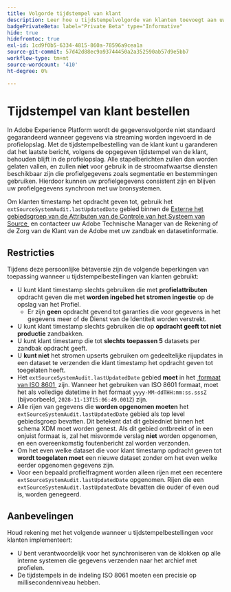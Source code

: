 ```yaml
---
title: Volgorde tijdstempel van klant
description: Leer hoe u tijdstempelvolgorde van klanten toevoegt aan uw gegevenssets om consistentie in uw profielgegevens te verzekeren.
badgePrivateBeta: label="Private Beta" type="Informative"
hide: true
hidefromtoc: true
exl-id: 1cd9f0b5-6334-4815-860a-78596a9cea1a
source-git-commit: 57d42d88ec9a93744450a2a352590ab57d9e5bb7
workflow-type: tm+mt
source-wordcount: '410'
ht-degree: 0%

---
```


# Tijdstempel van klant bestellen

In Adobe Experience Platform wordt de gegevensvolgorde niet standaard gegarandeerd wanneer gegevens via streaming worden ingevoerd in de profielopslag. Met de tijdstempelbestelling van de klant kunt u garanderen dat het laatste bericht, volgens de opgegeven tijdstempel van de klant, behouden blijft in de profielopslag. Alle stapelberichten zullen dan worden gelaten vallen, en zullen **niet** voor gebruik in de stroomafwaartse diensten beschikbaar zijn die profielgegevens zoals segmentatie en bestemmingen gebruiken. Hierdoor kunnen uw profielgegevens consistent zijn en blijven uw profielgegevens synchroon met uw bronsystemen.

Om klanten timestamp het opdracht geven tot, gebruik het `extSourceSystemAudit.lastUpdatedDate` gebied binnen de [&#x200B; Externe het gebiedsgroep van de Attributen van de Controle van het Systeem van Source &#x200B;](https://github.com/adobe/xdm/blob/master/docs/reference/fieldgroups/shared/external-source-system-audit-details.schema.md) en contacteer uw Adobe Technische Manager van de Rekening of de Zorg van de Klant van de Adobe met uw zandbak en datasetinformatie.

## Restricties

Tijdens deze persoonlijke bètaversie zijn de volgende beperkingen van toepassing wanneer u tijdstempelbestellingen van klanten gebruikt:

- U kunt klant timestamp slechts gebruiken die met **profielattributen** opdracht geven die met **worden ingebed het stromen ingestie** op de opslag van het Profiel.
   - Er zijn **geen** opdracht gevend tot garanties die voor gegevens in het gegevens meer of de Dienst van de Identiteit worden verstrekt.
- U kunt klant timestamp slechts gebruiken die op **opdracht geeft tot niet productie** zandbakken.
- U kunt klant timestamp die tot **slechts toepassen 5** datasets per zandbak opdracht geeft.
- U **kunt niet** het stromen upserts gebruiken om gedeeltelijke rijupdates in een dataset te verzenden die klant timestamp het opdracht geven tot toegelaten heeft.
- Het `extSourceSystemAudit.lastUpdatedDate` gebied **moet** in het [&#x200B; formaat van ISO 8601 &#x200B;](https://www.iso.org/iso-8601-date-and-time-format.html) zijn. Wanneer het gebruiken van ISO 8601 formaat, moet het **&#x200B;**&#x200B;als volledige datetime in het formaat `yyyy-MM-ddTHH:mm:ss.sssZ` (bijvoorbeeld, `2028-11-13T15:06:49.001Z`) zijn.
- Alle rijen van gegevens die **worden opgenomen moeten** het `extSourceSystemAudit.lastUpdatedDate` gebied als top level gebiedsgroep bevatten. Dit betekent dat dit gebied **&#x200B;**&#x200B;niet binnen het schema XDM moet worden genest. Als dit gebied ontbreekt of in een onjuist formaat is, zal het misvormde verslag **niet** worden opgenomen, en een overeenkomstig foutenbericht zal worden verzonden.
- Om het even welke dataset die voor klant timestamp opdracht geven tot **wordt toegelaten moet** een nieuwe dataset zonder om het even welke eerder opgenomen gegevens zijn.
- Voor een bepaald profielfragment worden alleen rijen met een recentere `extSourceSystemAudit.lastUpdatedDate` opgenomen. Rijen die een `extSourceSystemAudit.lastUpdatedDate` bevatten die ouder of even oud is, worden genegeerd.

## Aanbevelingen

Houd rekening met het volgende wanneer u tijdstempelbestellingen voor klanten implementeert:

- U bent verantwoordelijk voor het synchroniseren van de klokken op alle interne systemen die gegevens verzenden naar het archief met profielen.
- De tijdstempels in de indeling ISO 8061 moeten een precisie op millisecondenniveau hebben.
